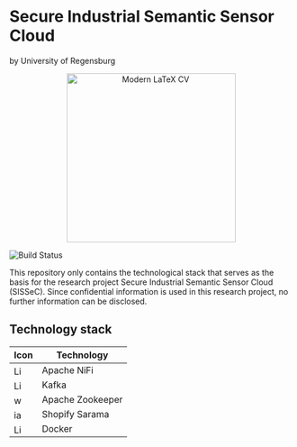 # Secure Industrial Semantic Sensor Cloud 

by University of Regensburg

<p align="center">
  <a href="https://www.it-logistik-bayern.de/produktionslogistik/netzwerk-sedipet">
    <img alt="Modern LaTeX CV" title="CV" src="https://www.it-logistik-bayern.de/fileadmin/_processed_/e/3/csm_sedipet-logo_f375767c45.png" width="300">
  </a>
</p>

![Build Status](https://github.com/philipempl/SISSeC/workflows/SISSeC%20CI/badge.svg)

This repository only contains the technological stack that serves as the basis for the research project Secure Industrial Semantic Sensor Cloud (SISSeC). Since confidential information is used in this research project, no further information can be disclosed.

## Technology stack

| Icon                                                         | Technology       |
| :----------------------------------------------------------- | ---------------- |
| <img src='https://cdn.jsdelivr.net/npm/simple-icons@3.0.1/icons/apachenifi.svg' alt='Linux' height='16'> | Apache NiFi      |
| <img src='https://cdn.jsdelivr.net/npm/simple-icons@3.0.1/icons/apachekafka.svg' alt='Linux' height='16'> | Kafka            |
| <img src='https://cdn.jsdelivr.net/npm/simple-icons@3.0.1/icons/webstorm.svg' alt='webstorm' height='16'> | Apache Zookeeper |
| <img src='https://cdn.jsdelivr.net/npm/simple-icons@3.0.1/icons/shopify.svg' alt='javascript' height='16'> | Shopify Sarama   |
| <img src='https://cdn.jsdelivr.net/npm/simple-icons@3.0.1/icons/docker.svg' alt='Linux' height='16'> | Docker           |

